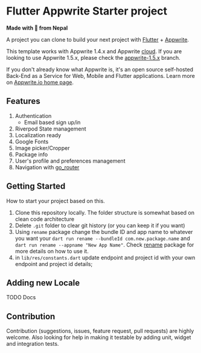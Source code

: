 # Flutter Appwrite Starter project

**Made with :heartbeat: from Nepal**

A project you can clone to build your next project with [Flutter](https://flutter.dev) + [Appwrite](https://appwrite.io).

This template works with Appwrite 1.4.x and Appwrite [cloud](https://cloud.appwrite.io). If you are looking to use Appwrite 1.5.x, please check the [appwrite-1.5.x](https://github.com/lohanidamodar/flutter_appwrite_starter/tree/appwrite-1.5.x) branch.

If you don't already know what Appwrite is, it's an open source self-hosted Back-End as a Service for Web, Mobile and Flutter applications. Learn more on [Appwrite.io home page](https://appwrite.io).

## Features
1. Authentication
    - Email based sign up/in
2. Riverpod State management
3. Localization ready
4. Google Fonts
5. Image picker/Cropper
6. Package info
7. User's profile and preferences management
8. Navigation with [go_router](https://pub.dev/packages/go_router)

## Getting Started

How to start your project based on this.

1. Clone this repository locally. The folder structure is somewhat based on clean code architecture
2. Delete `.git` folder to clear git history (or you can keep it if you want)
3. Using `rename` package change the bundle ID and app name to whatever you want your `dart run rename --bundleId com.new.package.name` and `dart run rename --appname "New App Name"`. Check [rename](https://pub.dev/packages/rename) package for more details on how to use it.
4. in `lib/res/constants.dart` update endpoint and project id with your own endpoint and project id details;

## Adding new Locale
TODO Docs

## Contribution
Contribution (suggestions, issues, feature request, pull requests) are highly welcome. Also looking for help in making it testable by adding unit, widget and integration tests.
